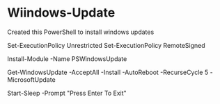 # Wiindows-Update
Created this PowerShell to install windows updates

Set-ExecutionPolicy Unrestricted
Set-ExecutionPolicy RemoteSigned

Install-Module -Name PSWindowsUpdate

Get-WindowsUpdate -AcceptAll -Install -AutoReboot -RecurseCycle 5 -MicrosoftUpdate

Start-Sleep -Prompt "Press Enter To Exit"
